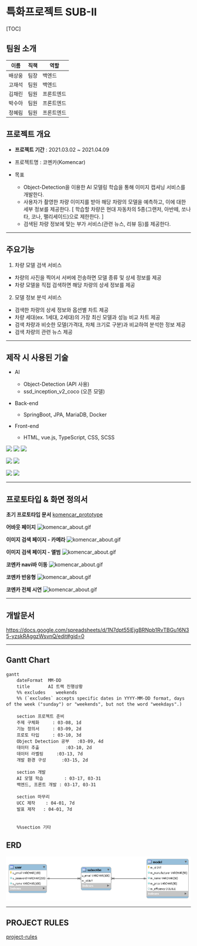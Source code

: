 # 특화프로젝트 SUB-II

[TOC]

## 팀원 소개

| 이름   | 직책 | 역할       |
| ------ | ---- | ---------- |
| 배상웅 | 팀장 | 백엔드     |
| 고재석 | 팀원 | 백엔드     |
| 김채린 | 팀원 | 프론트엔드 |
| 박수아 | 팀원 | 프론트엔드 |
| 정혜림 | 팀원 | 프론트엔드 |

## 프로젝트 개요

- **프로젝트 기간** : 2021.03.02 ~ 2021.04.09
- 프로젝트명 : 코멘카(Komencar)

- 목표
  - Object-Detection을 이용한 AI 모델링 학습을 통해 이미지 캡셔닝 서비스를 개발한다.
  - 사용자가 촬영한 차량 이미지를 받아 해당 차량의 모델을 예측하고, 이에 대한 세부 정보를 제공한다.
    [ 학습할 차량은 현대 자동차의 5종(그랜저, 아반떼, 쏘나타, 코나, 팰리세이드)으로 제한한다. ]
  - 검색된 차량 정보에 맞는 부가 서비스(관련 뉴스, 리뷰 등)를 제공한다.

---

## 주요기능

1.  차량 모델 검색 서비스

- 차량의 사진을 찍어서 서버에 전송하면 모델 종류 및 상세 정보를 제공
- 차량 모델을 직접 검색하면 해당 차량의 상세 정보를 제공

2.  모델 정보 분석 서비스

- 검색한 차량의 상세 정보와 옵션별 차트 제공
- 차량 세대(ex. 1세대, 2세대)의 가장 최신 모델과 성능 비교 차트 제공
- 검색 차량과 비슷한 모델(가격대, 차체 크기로 구분)과 비교하여 분석한 정보 제공
- 검색 차량의 관련 뉴스 제공

---

## **제작 시** **사용된 기술**

- AI

  - Object-Detection (API 사용)
  - ssd_inception_v2_coco (오픈 모델)

- Back-end

  - SpringBoot, JPA, MariaDB, Docker

- Front-end
  - HTML, vue.js, TypeScript, CSS, SCSS

<img src="https://img.shields.io/badge/Spring-success?style=flat-square&logo=Spring&logoColor=white"/></a>
<img src="https://img.shields.io/badge/IntelliJ-9cf?style=flat-square&logo=intelliJ IDEA&logoColor=white"/></a>
<img src="https://img.shields.io/badge/Gradle-inactive?style=flat-square&logo=Gradle&logoColor=white"/></a>

<img src="https://img.shields.io/badge/Vue.js-green?style=flat-square&logo=Vue.js&logoColor=white"/></a>
<img src="https://img.shields.io/badge/VSCode-informational?style=flat-square&logo=Visual Studio Code&logoColor=white"/></a>

<img src="https://img.shields.io/badge/MariaDB-informational?style=flat-square&logo=MariaDB&logoColor=white"/></a>
<img src="https://img.shields.io/badge/Docker-informational?style=flat-square&logo=Docker&logoColor=white"/></a>

---

## 프로토타입 & 화면 정의서

**초기 프로토타입 문서**
[komencar_prototype](https://lab.ssafy.com/s04-ai-image-sub3/s04p23b101/blob/master/Prototype/Komencar_%ED%94%84%EB%A1%9C%ED%86%A0%ED%83%80%EC%9E%85.md)

**어바웃 페이지**
![komencar_about.gif](README.assets/komencar_about.gif)

**이미지 검색 페이지 - 카메라**
![komencar_about.gif](README.assets/komencar_imgSearch_camera.GIF)

**이미지 검색 페이지 - 앨범**
![komencar_about.gif](README.assets/komencar_imgSearch.GIF)

**코멘카 navi바 이동**
![komencar_about.gif](README.assets/komencar_navi_bar.GIF)

**코멘카 반응형**
![komencar_about.gif](README.assets/komencar_responsive.GIF)

**코멘카 전체 시연**
![komencar_about.gif](README.assets/komencar_total.GIF)

---

## 개발문서

https://docs.google.com/spreadsheets/d/1N7dpt55lEjgBRNpb1RvTBGu16N35-yzskRAggzWsvnQ/edit#gid=0

---

## Gantt Chart

```mermaid
gantt
    dateFormat  MM-DD
    title       AI 트랙 진행상황
    %% excludes    weekends
    %% (`excludes` accepts specific dates in YYYY-MM-DD format, days of the week ("sunday") or "weekends", but not the word "weekdays".)

    section 프로젝트 준비
    주제 구체화     : 03-08, 1d
    기능 정의서     : 03-09, 2d
    프로토 타입     : 03-10, 3d
    Object Detection 공부	  :03-09, 4d
    데이터 추출			:03-10, 2d
    데이터 라벨링		:03-13, 7d
    개발 환경 구성      :03-15, 2d

    section 개발
    AI 모델 학습        : 03-17, 03-31
    백엔드, 프론트 개발 : 03-17, 03-31

    section 마무리
    UCC 제작    : 04-01, 7d
    발표 제작   : 04-01, 7d


    %%section 기타
```

## ERD

![komencar-erd](README.assets/komencar-erd.png)

---

## PROJECT RULES

[project-rules](https://lab.ssafy.com/s04-ai-image-sub3/s04p23b101/blob/master/project_rule.md)
